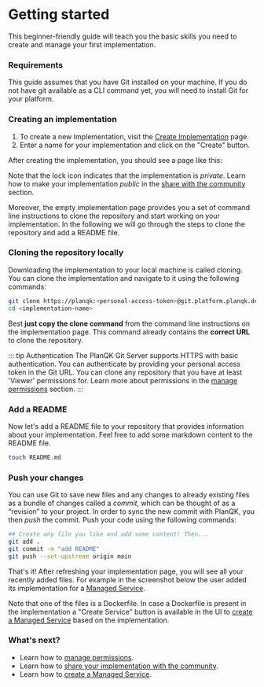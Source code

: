 # Getting started
This beginner-friendly guide will teach you the basic skills you need to create and manage your first implementation.

### Requirements

This guide assumes that you have Git installed on your machine.
If you do not have git available as a CLI command yet, you will need to install Git for your platform.

### Creating an implementation

1. To create a new Implementation, visit the [Create Implementation](https://platform.planqk.de/v2/implementations/new) page.
2. Enter a name for your implementation and click on the "Create" button.

After creating the implementation, you should see a page like this:

<ImageShadow :src="$withBase('/images/implementations/empty-implementation.png')" />

Note that the lock icon indicates that the implementation is *private*. 
Learn how to make your implementation *public* in the [share with the community](share-with-community.md) section.

Moreover, the empty implementation page provides you a set of command line instructions to clone the repository and start working on your implementation.
In the following we will go through the steps to clone the repository and add a README file.

### Cloning the repository locally
Downloading the implementation to your local machine is called cloning.
You can clone the implementation and navigate to it using the following commands:

```bash
git clone https://planqk:<personal-access-token>@git.platform.planqk.de/<your-user-id>/<implementation-name>.git
cd <implementation-name>
```

Best **just copy the clone command** from the command line instructions on the implementation page.
This command already contains the **correct URL** to clone the repository.

::: tip Authentication 
The PlanQK Git Server supports HTTPS with basic authentication.
You can authenticate by providing your personal access token in the Git URL.
You can clone any repository that you have at least 'Viewer' permissions for. Learn more about permissions in the [manage permissions](manage-permissions.md) section.
:::

### Add a README
Now let's add a README file to your repository that provides information about your implementation.
Feel free to add some markdown content to the README file.

```bash
touch README.md
```

### Push your changes
You can use Git to save new files and any changes to already existing files as a bundle of changes called a *commit*, which can be thought of as a “revision” to your project.
In order to sync the new commit with PlanQK, you then *push* the commit.
Push your code using the following commands:

```bash
## Create any file you like and add some content! Then...
git add .
git commit -m "add README"
git push --set-upstream origin main
```

That's it! After refreshing your implementation page, you will see all your recently added files.
For example in the screenshot below the user added its implementation for a [Managed Service](../managed-services/introduction.md). 

<ImageShadow :src="$withBase('/images/implementations/implementation-with-dockerfile.png')" />

Note that one of the files is a Dockerfile.
In case a Dockerfile is present in the implementation a "Create Service" button is available in the UI to [create a Managed Service](create-a-service.md) based on the implementation.


### What's next?

- Learn how to [manage permissions](manage-permissions.md).
- Learn how to [share your implementation with the community](share-with-community.md).
- Learn how to [create a Managed Service](create-a-service.md).
